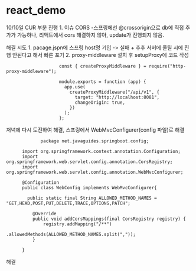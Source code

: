 # react_demo

10/10일
  CUR 부분 진행
    1. 이슈 CORS
      -스프링에선 @crossorigin으로 db에 직접 추가가 가능하나, 리액트에서 cors 해결하지 않아, update가 진행되지 않음.
      
해결 시도
      1. pacage.jspn에 스프링 host명 기입 -> 실패 + 추후 서버에 올릴 시에 진행 안된다고 해서 빠른 포기
      2. proxy-middleware 설치 후 setupProxy에 코드 작성
        
        
        
                        const { createProxyMiddleware } = require("http-proxy-middleware");

                        module.exports = function (app) {
                          app.use(
                            createProxyMiddleware("/api/v1", {
                              target: "http://localhost:8081",
                              changeOrigin: true,
                            })
                          );
                        };
      
      
      
저녁에 다시 도전하여 해결, 스프링에서 WebMvcConfigurer(config 파일)로 해결
       
                 package net.javaguides.springboot.config;

          import org.springframework.context.annotation.Configuration;
          import org.springframework.web.servlet.config.annotation.CorsRegistry;
          import org.springframework.web.servlet.config.annotation.WebMvcConfigurer;

          @Configuration
          public class WebConfig implements WebMvcConfigurer{

            public static final String ALLOWED_METHOD_NAMES = "GET,HEAD,POST,PUT,DELETE,TRACE,OPTIONS,PATCH";

              @Override
              public void addCorsMappings(final CorsRegistry registry) {
                  registry.addMapping("/**")
                          .allowedMethods(ALLOWED_METHOD_NAMES.split(","));
              }

          }
해결
